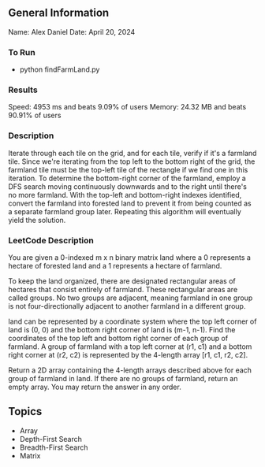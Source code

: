 ## General Information
Name: Alex Daniel
Date: April 20, 2024

### To Run
- python findFarmLand.py 

### Results
Speed: 4953 ms and beats 9.09% of users
Memory: 24.32 MB and beats 90.91% of users

### Description
Iterate through each tile on the grid, and for each tile, verify if it's a farmland tile. Since we're iterating from the top left to the bottom right of the grid, the farmland tile must be the top-left tile of the rectangle if we find one in this iteration. To determine the bottom-right corner of the farmland, employ a DFS search moving continuously downwards and to the right until there's no more farmland. With the top-left and bottom-right indexes identified, convert the farmland into forested land to prevent it from being counted as a separate farmland group later. Repeating this algorithm will eventually yield the solution.

### LeetCode Description
You are given a 0-indexed m x n binary matrix land where a 0 represents a hectare of forested land and a 1 represents a hectare of farmland.

To keep the land organized, there are designated rectangular areas of hectares that consist entirely of farmland. These rectangular areas are called groups. No two groups are adjacent, meaning farmland in one group is not four-directionally adjacent to another farmland in a different group.

land can be represented by a coordinate system where the top left corner of land is (0, 0) and the bottom right corner of land is (m-1, n-1). Find the coordinates of the top left and bottom right corner of each group of farmland. A group of farmland with a top left corner at (r1, c1) and a bottom right corner at (r2, c2) is represented by the 4-length array [r1, c1, r2, c2].

Return a 2D array containing the 4-length arrays described above for each group of farmland in land. If there are no groups of farmland, return an empty array. You may return the answer in any order.

## Topics
- Array
- Depth-First Search
- Breadth-First Search
- Matrix
